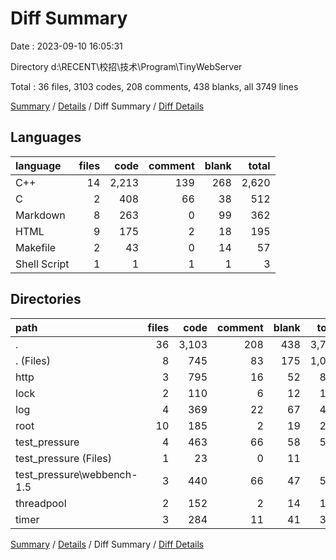 # Diff Summary

Date : 2023-09-10 16:05:31

Directory d:\\RECENT\\校招\\技术\\Program\\TinyWebServer

Total : 36 files,  3103 codes, 208 comments, 438 blanks, all 3749 lines

[Summary](results.md) / [Details](details.md) / Diff Summary / [Diff Details](diff-details.md)

## Languages
| language | files | code | comment | blank | total |
| :--- | ---: | ---: | ---: | ---: | ---: |
| C++ | 14 | 2,213 | 139 | 268 | 2,620 |
| C | 2 | 408 | 66 | 38 | 512 |
| Markdown | 8 | 263 | 0 | 99 | 362 |
| HTML | 9 | 175 | 2 | 18 | 195 |
| Makefile | 2 | 43 | 0 | 14 | 57 |
| Shell Script | 1 | 1 | 1 | 1 | 3 |

## Directories
| path | files | code | comment | blank | total |
| :--- | ---: | ---: | ---: | ---: | ---: |
| . | 36 | 3,103 | 208 | 438 | 3,749 |
| . (Files) | 8 | 745 | 83 | 175 | 1,003 |
| http | 3 | 795 | 16 | 52 | 863 |
| lock | 2 | 110 | 6 | 12 | 128 |
| log | 4 | 369 | 22 | 67 | 458 |
| root | 10 | 185 | 2 | 19 | 206 |
| test_pressure | 4 | 463 | 66 | 58 | 587 |
| test_pressure (Files) | 1 | 23 | 0 | 11 | 34 |
| test_pressure\\webbench-1.5 | 3 | 440 | 66 | 47 | 553 |
| threadpool | 2 | 152 | 2 | 14 | 168 |
| timer | 3 | 284 | 11 | 41 | 336 |

[Summary](results.md) / [Details](details.md) / Diff Summary / [Diff Details](diff-details.md)